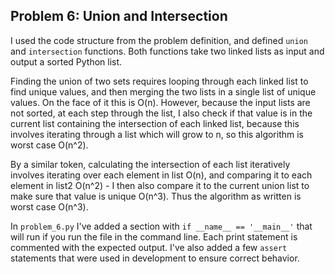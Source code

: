 ## Problem 6: Union and Intersection 

I used the code structure from the problem definition, and defined `union` and `intersection` functions. Both functions take two linked lists as input and output a sorted Python list.

Finding the union of two sets requires looping through each linked list to find unique values, and then merging the two lists in a single list of unique values. On the face of it this is O(n). However, because the input lists are not sorted, at each step through the list, I also check if that value is in the current list containing the intersection of each linked list, because this involves iterating through a list which will grow to n, so this algorithm is worst case O(n^2).

By a similar token, calculating the intersection of each list iteratively involves iterating over each element in list O(n), and comparing it to each element in list2 O(n^2) - I then also compare it to the current union list to make sure that value is unique O(n^3). Thus the algorithm as written is worst case O(n^3).

In `problem_6.py` I've added a section with `if __name__ == '__main__'` that will run if you run the file in the command line. Each print statement is commented with the expected output. I've also added a few `assert` statements that were used in development to ensure correct behavior.